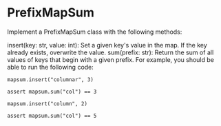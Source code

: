 # PrefixMapSum

Implement a PrefixMapSum class with the following methods:

insert(key: str, value: int): Set a given key's value in the map. If the key already exists, overwrite the value.
sum(prefix: str): Return the sum of all values of keys that begin with a given prefix.
For example, you should be able to run the following code:

`mapsum.insert("columnar", 3)`

`assert mapsum.sum("col") == 3`

`mapsum.insert("column", 2)`

`assert mapsum.sum("col") == 5`
